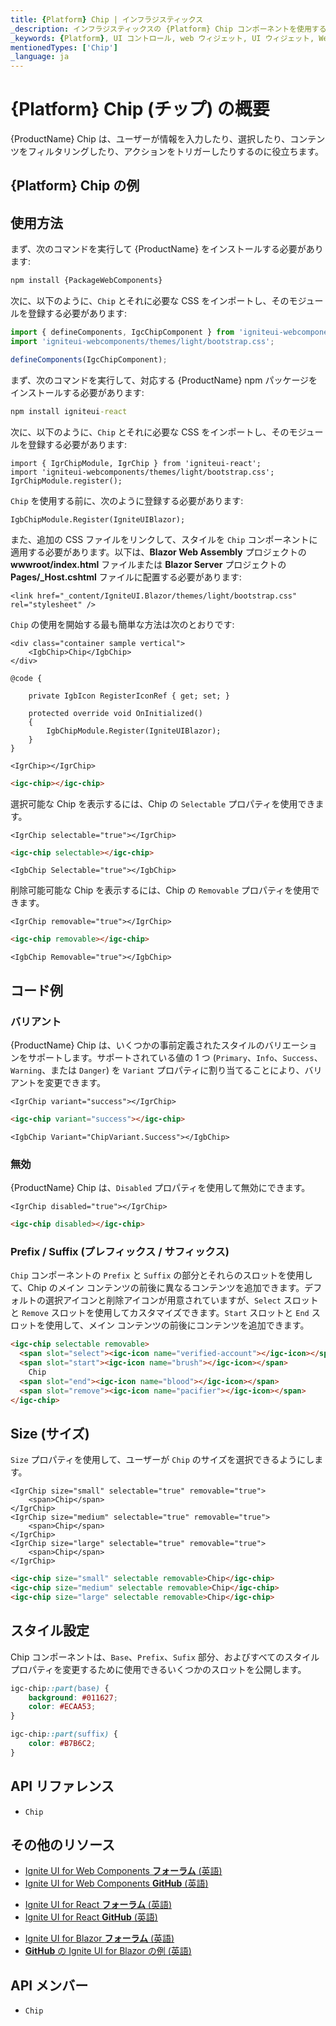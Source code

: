 ```yaml
---
title: {Platform} Chip | インフラジスティックス
_description: インフラジスティックスの {Platform} Chip コンポーネントを使用すると、コンテンツを事前定義されたスタイルで表示して、アプリケーション内の任意の場所にある他のコンポーネントを装飾できます。
_keywords: {Platform}, UI コントロール, web ウィジェット, UI ウィジェット, Web Components, {Platform} Chip コンポーネント, インフラジスティックス
mentionedTypes: ['Chip']
_language: ja
---
```


# {Platform} Chip (チップ) の概要

{ProductName} Chip は、ユーザーが情報を入力したり、選択したり、コンテンツをフィルタリングしたり、アクションをトリガーしたりするのに役立ちます。

## {Platform} Chip の例

<code-view style="height: 80px"
           data-demos-base-url="{environment:dvDemosBaseUrl}"
           iframe-src="{environment:dvDemosBaseUrl}/inputs/chip-overview"
           alt="{Platform} Chip の例"
           github-src="inputs/chip/overview">
</code-view>

<div class="divider"></div>

## 使用方法

<!-- WebComponents -->
まず、次のコマンドを実行して {ProductName} をインストールする必要があります:

```cmd
npm install {PackageWebComponents}
```

次に、以下のように、`Chip` とそれに必要な CSS をインポートし、そのモジュールを登録する必要があります:

```ts
import { defineComponents, IgcChipComponent } from 'igniteui-webcomponents';
import 'igniteui-webcomponents/themes/light/bootstrap.css';

defineComponents(IgcChipComponent);
```
<!-- end: WebComponents -->

<!-- React -->
まず、次のコマンドを実行して、対応する {ProductName} npm パッケージをインストールする必要があります:

```cmd
npm install igniteui-react
```

次に、以下のように、`Chip` とそれに必要な CSS をインポートし、そのモジュールを登録する必要があります:

```tsx
import { IgrChipModule, IgrChip } from 'igniteui-react';
import 'igniteui-webcomponents/themes/light/bootstrap.css';
IgrChipModule.register();
```
<!-- end: React -->

<!-- Blazor -->

`Chip` を使用する前に、次のように登録する必要があります:

```razor
IgbChipModule.Register(IgniteUIBlazor);
```

また、追加の CSS ファイルをリンクして、スタイルを `Chip` コンポーネントに適用する必要があります。以下は、**Blazor Web Assembly** プロジェクトの **wwwroot/index.html** ファイルまたは **Blazor Server** プロジェクトの **Pages/_Host.cshtml** ファイルに配置する必要があります:

```razor
<link href="_content/IgniteUI.Blazor/themes/light/bootstrap.css" rel="stylesheet" />
```

<!-- end: Blazor -->

`Chip` の使用を開始する最も簡単な方法は次のとおりです:

```razor
<div class="container sample vertical">
    <IgbChip>Chip</IgbChip>
</div>

@code {

    private IgbIcon RegisterIconRef { get; set; }

    protected override void OnInitialized()
    {
        IgbChipModule.Register(IgniteUIBlazor);
    }
}
```

```tsx
<IgrChip></IgrChip>
```

```html
<igc-chip></igc-chip>
```

選択可能な Chip を表示するには、Chip の `Selectable` プロパティを使用できます。

```tsx
<IgrChip selectable="true"></IgrChip>
```

```html
<igc-chip selectable></igc-chip>
```

```razor
<IgbChip Selectable="true"></IgbChip>
```

削除可能可能な Chip を表示するには、Chip の `Removable` プロパティを使用できます。

```tsx
<IgrChip removable="true"></IgrChip>
```

```html
<igc-chip removable></igc-chip>
```

```razor
<IgbChip Removable="true"></IgbChip>
```

## コード例

### バリアント

{ProductName} Chip は、いくつかの事前定義されたスタイルのバリエーションをサポートします。サポートされている値の 1 つ (`Primary`、`Info`、`Success`、`Warning`、または `Danger`) を `Variant` プロパティに割り当てることにより、バリアントを変更できます。

```tsx
<IgrChip variant="success"></IgrChip>
```

```html
<igc-chip variant="success"></igc-chip>
```

```razor
<IgbChip Variant="ChipVariant.Success"></IgbChip>
```

<code-view style="height: 80px"
           data-demos-base-url="{environment:dvDemosBaseUrl}"
           iframe-src="{environment:dvDemosBaseUrl}/inputs/chip-variants"
           alt="{Platform} Chip バリアントの例"
           github-src="inputs/chip/variants">
</code-view>

### 無効

{ProductName} Chip は、`Disabled` プロパティを使用して無効にできます。

```tsx
<IgrChip disabled="true"></IgrChip>
```

```html
<igc-chip disabled></igc-chip>
```

### Prefix / Suffix (プレフィックス / サフィックス)

`Chip` コンポーネントの `Prefix` と `Suffix` の部分とそれらのスロットを使用して、Chip のメイン コンテンツの前後に異なるコンテンツを追加できます。デフォルトの選択アイコンと削除アイコンが用意されていますが、`Select` スロットと `Remove` スロットを使用してカスタマイズできます。`Start` スロットと `End` スロットを使用して、メイン コンテンツの前後にコンテンツを追加できます。

```html
<igc-chip selectable removable>
  <span slot="select"><igc-icon name="verified-account"></igc-icon></span>
  <span slot="start"><igc-icon name="brush"></igc-icon></span>
    Chip
  <span slot="end"><igc-icon name="blood"></igc-icon></span>
  <span slot="remove"><igc-icon name="pacifier"></igc-icon></span>
</igc-chip>
```

<code-view style="height: 80px"
           data-demos-base-url="{environment:dvDemosBaseUrl}"
           iframe-src="{environment:dvDemosBaseUrl}/inputs/chip-multiple"
           alt="{Platform} Chip Multiple Example"
           github-src="inputs/chip/multiple">
</code-view>

## Size (サイズ)

`Size` プロパティを使用して、ユーザーが `Chip` のサイズを選択できるようにします。

```tsx
<IgrChip size="small" selectable="true" removable="true">
    <span>Chip</span>
</IgrChip>
<IgrChip size="medium" selectable="true" removable="true">
    <span>Chip</span>
</IgrChip>
<IgrChip size="large" selectable="true" removable="true">
    <span>Chip</span>
</IgrChip>
```

```html
<igc-chip size="small" selectable removable>Chip</igc-chip>
<igc-chip size="medium" selectable removable>Chip</igc-chip>
<igc-chip size="large" selectable removable>Chip</igc-chip>
```

<code-view style="height: 80px"
           data-demos-base-url="{environment:dvDemosBaseUrl}"
           iframe-src="{environment:dvDemosBaseUrl}/inputs/chip-size"
           alt="{Platform} Chip Size Example"
           github-src="inputs/chip/size">
</code-view>

## スタイル設定

Chip コンポーネントは、`Base`、`Prefix`、`Sufix` 部分、およびすべてのスタイル プロパティを変更するために使用できるいくつかのスロットを公開します。

```css
igc-chip::part(base) {
    background: #011627;
    color: #ECAA53;
}

igc-chip::part(suffix) {
    color: #B7B6C2;
}
```

<code-view style="height: 80px"
           data-demos-base-url="{environment:dvDemosBaseUrl}"
           iframe-src="{environment:dvDemosBaseUrl}/inputs/chip-styling"
           alt="{Platform} Chip スタイル設定の例"
           github-src="inputs/chip/styling">
</code-view>


## API リファレンス

* `Chip`

<div class="divider--half"></div>

## その他のリソース

<!-- WebComponents -->

* [Ignite UI for Web Components **フォーラム** (英語)](https://www.infragistics.com/community/forums/f/ignite-ui-for-web-components)
* [Ignite UI for Web Components **GitHub** (英語)](https://github.com/IgniteUI/igniteui-webcomponents)

<!-- end: WebComponents -->

<!-- React -->
* [Ignite UI for React **フォーラム** (英語)](https://www.infragistics.com/community/forums/f/ignite-ui-for-react)
* [Ignite UI for React **GitHub** (英語)](https://github.com/IgniteUI/igniteui-react)
<!-- end: React -->

<!-- Blazor -->

* [Ignite UI for Blazor **フォーラム** (英語)](https://www.infragistics.com/community/forums/f/ignite-ui-for-blazor)
* [**GitHub** の Ignite UI for Blazor の例 (英語)](https://github.com/IgniteUI/igniteui-blazor-examples)

<!-- end: Blazor -->

## API メンバー

 - `Chip`